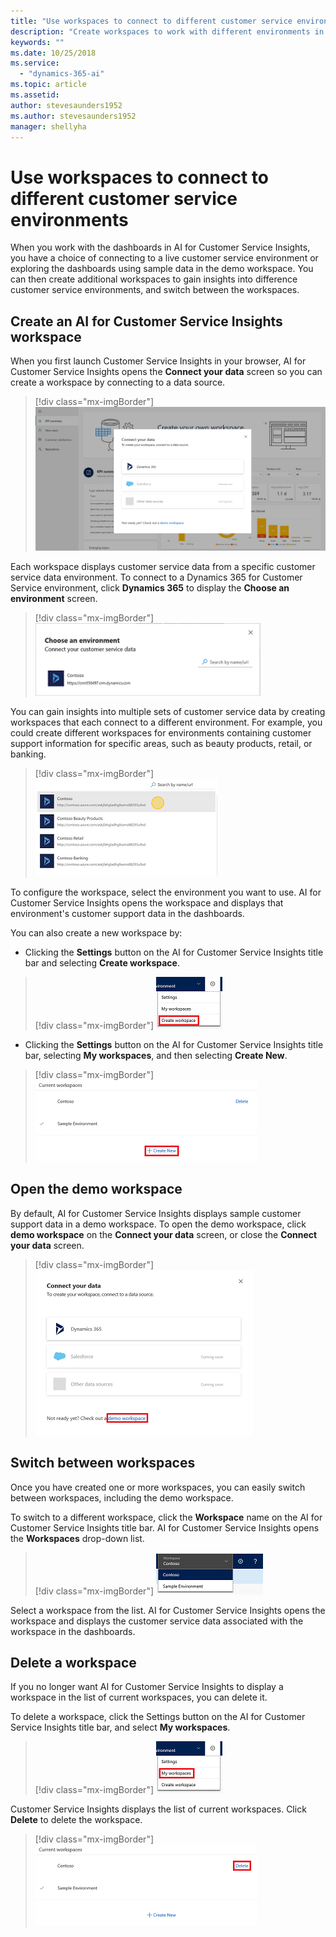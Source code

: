 ```yaml
---
title: "Use workspaces to connect to different customer service environments"
description: "Create workspaces to work with different environments in your customer service system."
keywords: ""
ms.date: 10/25/2018
ms.service:
  - "dynamics-365-ai"
ms.topic: article
ms.assetid: 
author: stevesaunders1952
ms.author: stevesaunders1952
manager: shellyha
---
```


# Use workspaces to connect to different customer service environments

When you work with the dashboards in AI for Customer Service Insights, you have a choice of connecting to a live customer service environment or exploring the dashboards using sample data in the demo workspace. You can then create additional workspaces to gain insights into difference customer service environments, and switch between the workspaces.

## Create an AI for Customer Service Insights workspace

When you first launch Customer Service Insights in your browser, AI for Customer Service Insights opens the **Connect your data** screen so you can create a workspace by connecting to a data source.

> [!div class="mx-imgBorder"]
> ![Connect your data screen](media/ai-csi-qs-connect-data.png)

Each workspace displays customer service data from a specific customer service data environment. To connect to a Dynamics 365 for Customer Service environment, click **Dynamics 365** to display the **Choose an environment** screen.

> [!div class="mx-imgBorder"]
> ![Choose an environment screen](media/ai-csi-qs-choose-environment.png)

You can gain insights into multiple sets of customer service data by creating workspaces that each connect to a different environment. For example, you could create different workspaces for environments containing customer support information for specific areas, such as beauty products, retail, or banking.

> [!div class="mx-imgBorder"]
> ![Multiple environments](media/ai-csi-multiple-environments.png)

To configure the workspace, select the environment you want to use. AI for Customer Service Insights opens the workspace and displays that environment's customer support data in the dashboards.

You can also create a new workspace by:

* Clicking the **Settings** button on the AI for Customer Service Insights title bar and selecting **Create workspace**.

> [!div class="mx-imgBorder"]
> ![Create workspace](media/ai-csi-settings-create-workspace.png)

* Clicking the **Settings** button on the AI for Customer Service Insights title bar, selecting **My workspaces**, and then selecting **Create New**.

> [!div class="mx-imgBorder"]
> ![Create New](media/ai-csi-current-workspaces-create.png)

## Open the demo workspace

By default, AI for Customer Service Insights displays sample customer support data in a demo workspace. To open the demo workspace, click **demo workspace** on the **Connect your data** screen, or close the **Connect your data** screen.

> [!div class="mx-imgBorder"]
> ![Demo workspace](media/ai-csi-qs-demo-workspace.png)

## Switch between workspaces

Once you have created one or more workspaces, you can easily switch between workspaces, including the demo workspace.

To switch to a different workspace, click the **Workspace** name on the AI for Customer Service Insights title bar. AI for Customer Service Insights opens the **Workspaces** drop-down list.

> [!div class="mx-imgBorder"]
> ![Workspaces list](media/ai-csi-workspaces-list.png)

Select a workspace from the list. AI for Customer Service Insights opens the workspace and displays the customer service data associated with the workspace in the dashboards.

## Delete a workspace

If you no longer want AI for Customer Service Insights to display a workspace in the list of current workspaces, you can delete it.

To delete a workspace, click the Settings button on the AI for Customer Service Insights title bar, and select **My workspaces**.

> [!div class="mx-imgBorder"]
> ![My workspaces](media/ai-csi-settings-my-workspaces.png)

Customer Service Insights displays the list of current workspaces. Click **Delete** to delete the workspace.

> [!div class="mx-imgBorder"]
> ![Delete workspace](media/ai-csi-current-workspaces-delete.png)
